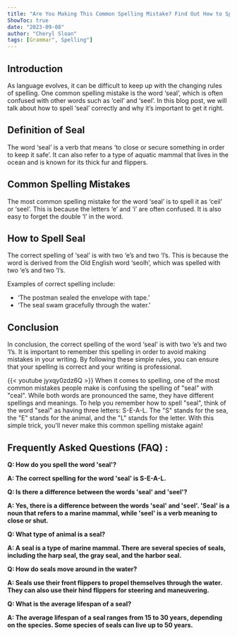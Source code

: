 ```yaml
---
title: "Are You Making This Common Spelling Mistake? Find Out How to Spell 'Seal' Now!"
ShowToc: true 
date: "2023-09-08"
author: "Cheryl Sloan" 
tags: [Grammar", Spelling"]
---
```

## Introduction
As language evolves, it can be difficult to keep up with the changing rules of spelling. One common spelling mistake is the word ‘seal’, which is often confused with other words such as ‘ceil’ and ‘seel’. In this blog post, we will talk about how to spell ‘seal’ correctly and why it’s important to get it right.

## Definition of Seal
The word ‘seal’ is a verb that means ‘to close or secure something in order to keep it safe’. It can also refer to a type of aquatic mammal that lives in the ocean and is known for its thick fur and flippers.

## Common Spelling Mistakes
The most common spelling mistake for the word ‘seal’ is to spell it as ‘ceil’ or ‘seel’. This is because the letters ‘e’ and ‘i’ are often confused. It is also easy to forget the double ‘l’ in the word.

## How to Spell Seal
The correct spelling of ‘seal’ is with two ‘e’s and two ‘l’s. This is because the word is derived from the Old English word ‘seolh’, which was spelled with two ‘e’s and two ‘l’s.

Examples of correct spelling include:

- ‘The postman sealed the envelope with tape.’
- ‘The seal swam gracefully through the water.’

## Conclusion
In conclusion, the correct spelling of the word ‘seal’ is with two ‘e’s and two ‘l’s. It is important to remember this spelling in order to avoid making mistakes in your writing. By following these simple rules, you can ensure that your spelling is correct and your writing is professional.

{{< youtube jyxqy0zdz6Q >}} 
When it comes to spelling, one of the most common mistakes people make is confusing the spelling of "seal" with "ceal". While both words are pronounced the same, they have different spellings and meanings. To help you remember how to spell "seal", think of the word "seal" as having three letters: S-E-A-L. The "S" stands for the sea, the "E" stands for the animal, and the "L" stands for the letter. With this simple trick, you'll never make this common spelling mistake again!

## Frequently Asked Questions (FAQ) :
**Q: How do you spell the word 'seal'?**

**A: The correct spelling for the word 'seal' is S-E-A-L.**

**Q: Is there a difference between the words 'seal' and 'seel'?**

**A: Yes, there is a difference between the words 'seal' and 'seel'. 'Seal' is a noun that refers to a marine mammal, while 'seel' is a verb meaning to close or shut.**

**Q: What type of animal is a seal?**

**A: A seal is a type of marine mammal. There are several species of seals, including the harp seal, the gray seal, and the harbor seal.**

**Q: How do seals move around in the water?**

**A: Seals use their front flippers to propel themselves through the water. They can also use their hind flippers for steering and maneuvering.**

**Q: What is the average lifespan of a seal?**

**A: The average lifespan of a seal ranges from 15 to 30 years, depending on the species. Some species of seals can live up to 50 years.**





